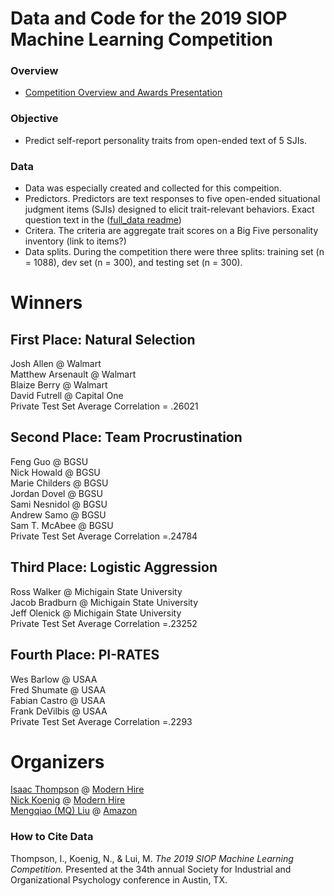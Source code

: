 # Data and Code for the 2019 SIOP Machine Learning Competition

### Overview ###
* [Competition Overview and Awards Presentation](00_Git/2019_SIOP_Machine_Learning_Winners/2019_SIOP_ML_Competition_Pres.pdf) 

### Objective ###
* Predict self-report personality traits from open-ended text of 5 SJIs.   

### Data ###
* Data was especially created and collected for this compeition. 
* Predictors. Predictors are text responses to five open-ended situational judgment items (SJIs) designed to elicit trait-relevant behaviors. Exact question text in the ([full_data readme](https://github.com/izk8/2019_SIOP_Machine_Learning_Winners/tree/master/full_data))
* Critera. The criteria are aggregate trait scores on a Big Five personality inventory (link to items?)
* Data splits. During the competition there were three splits: training set (n = 1088), dev set (n = 300), and testing set (n = 300).   
  

# Winners #

## First Place: Natural Selection  ##  
Josh Allen @ Walmart   
Matthew Arsenault @ Walmart  
Blaize Berry @ Walmart  
David Futrell @ Capital One  
Private Test Set Average Correlation = .26021  

## Second Place: Team Procrustination ## 
Feng Guo @ BGSU  
Nick Howald @ BGSU  
Marie Childers @ BGSU  
Jordan Dovel @ BGSU  
Sami Nesnidol @ BGSU  
Andrew Samo @ BGSU  
Sam T. McAbee @ BGSU  
Private Test Set Average Correlation =.24784  

## Third Place: Logistic Aggression
Ross Walker @ Michigain State University  
Jacob Bradburn @ Michigain State University  
Jeff Olenick @ Michigain State University  
Private Test Set Average Correlation =.23252  


## Fourth Place: PI-RATES ## 
Wes Barlow @ USAA  
Fred Shumate @ USAA  
Fabian Castro @ USAA  
Frank DeVilbis @ USAA  
Private Test Set Average Correlation =.2293  


# Organizers #
[Isaac Thompson](https://www.linkedin.com/in/thompsonisaac/) @ [Modern Hire](https://www.modernhire.org)  
[Nick Koenig](https://www.linkedin.com/in/nick-koenig-69699a27/) @ [Modern Hire](https://www.modernhire.org)   
[Mengqiao (MQ) Liu](https://www.linkedin.com/in/mengqiao-mq-liu-75288375/) @ [Amazon](www.amazon.com)


### How to Cite Data
Thompson, I., Koenig, N., & Lui, M. *The 2019 SIOP Machine Learning Competition.* Presented at the 34th annual Society for Industrial and Organizational Psychology conference in  Austin, TX.   
